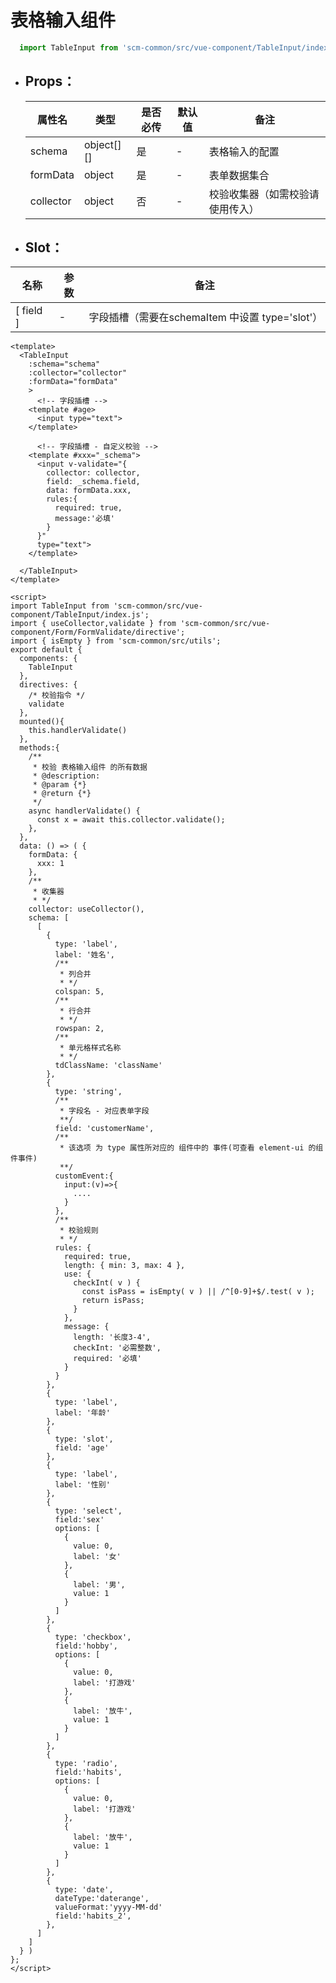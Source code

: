 <!--
 * @Author: your name
 * @Date: 2020-12-27 23:10:54
 * @LastEditTime: 2021-07-08 17:04:25
 * @LastEditors: Please set LastEditors
 * @Description: In User Settings Edit
 * @FilePath: \scm_frontend_common\docs\commonComponent\TableInput\README.md
-->
# 表格输入组件
```js
  import TableInput from 'scm-common/src/vue-component/TableInput/index.js'
```
 - ## Props：

    | 属性名 | 类型 | 是否必传 | 默认值 | 备注 |  
    ------------ | ------------- | -------------| -------------| -------------
    | schema | object[][] | 是 | - | 表格输入的配置 |
    | formData | object | 是 | - | 表单数据集合 |
    | collector | object | 否 | - | 校验收集器（如需校验请使用传入） |

 - ##  Slot：

  |  名称  | 参数  |  备注  |
  | ------------ | ------------ | ------------ |
  | [ field ] | - | 字段插槽（需要在schemaItem 中设置 type='slot'） |

```vue 
<template>
  <TableInput
    :schema="schema"
    :collector="collector"
    :formData="formData"
    >
      <!-- 字段插槽 -->
    <template #age>
      <input type="text">
    </template>
    
      <!-- 字段插槽 - 自定义校验 -->
    <template #xxx="_schema">
      <input v-validate="{
        collector: collector,
        field: _schema.field,
        data: formData.xxx,
        rules:{
          required: true,
          message:'必填'
        }
      }" 
      type="text">
    </template>
    
  </TableInput>
</template>

<script>
import TableInput from 'scm-common/src/vue-component/TableInput/index.js';
import { useCollector,validate } from 'scm-common/src/vue-component/Form/FormValidate/directive';
import { isEmpty } from 'scm-common/src/utils';
export default {
  components: {
    TableInput
  },
  directives: {
    /* 校验指令 */
    validate
  },
  mounted(){
    this.handlerValidate()
  },
  methods:{
    /**
     * 校验 表格输入组件 的所有数据
     * @description: 
     * @param {*}
     * @return {*}
     */
    async handlerValidate() {
      const x = await this.collector.validate();
    },
  },
  data: () => ( {
    formData: {
      xxx: 1
    },
    /**
     * 收集器
     * */
    collector: useCollector(),
    schema: [
      [
        {
          type: 'label',
          label: '姓名',
          /**
           * 列合并
           * */
          colspan: 5,
          /**
           * 行合并
           * */
          rowspan: 2,
          /**
           * 单元格样式名称
           * */
          tdClassName: 'className'
        },
        {
          type: 'string',
          /**
           * 字段名 - 对应表单字段
           **/
          field: 'customerName',
          /**
           * 该选项 为 type 属性所对应的 组件中的 事件(可查看 element-ui 的组件事件)
           **/
          customEvent:{
            input:(v)=>{
              ....
            }
          },
          /**
           * 校验规则
           * */
          rules: {
            required: true,
            length: { min: 3, max: 4 },
            use: {
              checkInt( v ) {
                const isPass = isEmpty( v ) || /^[0-9]+$/.test( v );
                return isPass;
              }
            },
            message: {
              length: '长度3-4',
              checkInt: '必需整数',
              required: '必填'
            }
          }
        },
        {
          type: 'label',
          label: '年龄'
        },
        {
          type: 'slot',
          field: 'age'
        },
        {
          type: 'label',
          label: '性别'
        },
        {
          type: 'select',
          field:'sex'
          options: [
            {
              value: 0,
              label: '女'
            },
            {
              label: '男',
              value: 1
            }
          ]
        },
        {
          type: 'checkbox',
          field:'hobby',
          options: [
            {
              value: 0,
              label: '打游戏'
            },
            {
              label: '放牛',
              value: 1
            }
          ]
        },
        {
          type: 'radio',
          field:'habits',
          options: [
            {
              value: 0,
              label: '打游戏'
            },
            {
              label: '放牛',
              value: 1
            }
          ]
        },
        {
          type: 'date',
          dateType:'daterange',
          valueFormat:'yyyy-MM-dd'
          field:'habits_2',
        },
      ]
    ]
  } )
};
</script>
```